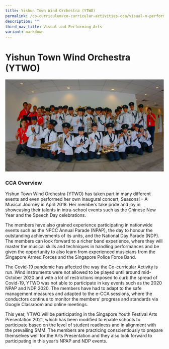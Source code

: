 ```yaml
---
title: Yishun Town Wind Orchestra (YTWO)
permalink: /co-curriculum/co-curricular-activities-cca/visual-n-performing-arts/yishun-town-wind-orchestra/
description: ""
third_nav_title: Visual and Performing Arts
variant: markdown
---
```

# **Yishun Town Wind Orchestra (YTWO)**

![](/images/14.jpeg)


### CCA Overview

Yishun Town Wind Orchestra (YTWO) has taken part in many different events and even performed her own inaugural concert, Seasons! – A Musical Journey in April 2018. Her members take pride and joy in showcasing their talents in intra-school events such as the Chinese New Year and the Speech Day celebrations.&nbsp;

The members have also grained experience participating in nationwide events such as the NPCC Annual Parade (NPAP), the day to honour the outstanding achievements of its units, and the National Day Parade (NDP). The members can look forward to a richer band experience, where they will master the musical skills and techniques in handling performances and be given the opportunity to also learn from experienced musicians from the Singapore Armed Forces and the Singapore Police Force Band.

The Covid-19 pandemic has affected the way the Co-curricular Activity is run. Wind instruments were not allowed to be played until around mid-October 2020 and with a lot of restrictions imposed to curb the spread of Covid-19, YTWO was not able to participate in key events such as the 2020 NPAP and NDP 2020. The members have had to adapt to the safe management measures and adapted to the e-CCA sessions, where the conductors continue to monitor the members’ progress and standards via Google Classroom and online meetings.

This year, YTWO will be participating in the Singapore Youth Festival Arts Presentation 2021, which has been modified to enable schools to participate based on the level of student readiness and in alignment with the prevailing SMM. The members are practicing&nbsp;conscientiously to prepare themselves well for the Arts Presentation and they also look forward to participating in this year’s NPAP and NDP events.